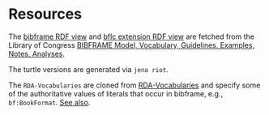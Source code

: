 # Resources

The [bibframe RDF view](http://id.loc.gov/ontologies/bibframe.rdf) and [bflc extension RDF view](http://id.loc.gov/ontologies/bflc.rdf) are fetched from the Library of Congress [BIBFRAME Model, Vocabulary, Guidelines, Examples, Notes, Analyses](http://www.loc.gov/bibframe/docs/index.html).

The turtle versions are generated via `jena riot`.

The `RDA-Vocabularies` are cloned from [RDA-Vocabularies](https://github.com/RDARegistry/RDA-Vocabularies) and specify some of the authoritative values of literals that occur in bibframe, e.g., `bf:BookFormat`. [See also](http://www.rdaregistry.info).